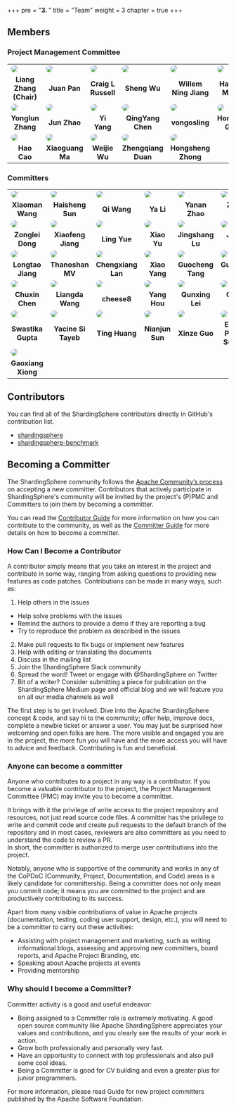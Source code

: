 +++
pre = "<b>3. </b>"
title = "Team"
weight = 3
chapter = true
+++

## Members

### Project Management Committee

<table style="table-layout:fixed">
    <tr>
        <td>
            <a href="https://github.com/terrymanu" target="_blank">
               <img src="https://avatars.githubusercontent.com/u/5516298?v=4" style="border-radius:50%; overflow:hidden">
            </a>
        </td>
        <td>
            <a href="https://github.com/tristaZero" target="_blank">
                <img src="https://avatars.githubusercontent.com/u/27757146?v=4" style="border-radius:50%; overflow:hidden">
            </a>
        </td>
        <td>
            <a href="https://github.com/craiglrussell" target="_blank">
                <img src="https://avatars.githubusercontent.com/u/2467238?v=4" style="border-radius:50%; overflow:hidden">
            </a>
        </td>
        <td>
            <a href="https://github.com/wu-sheng" target="_blank">
                <img src="https://avatars.githubusercontent.com/u/5441976?v=4" style="border-radius:50%; overflow:hidden">
            </a>
        </td>
        <td>
            <a href="https://github.com/WillemJiang" target="_blank">
                <img src="https://avatars.githubusercontent.com/u/219644?v=4" style="border-radius:50%; overflow:hidden">
            </a>
        </td>
        <td>
            <a href="https://github.com/menghaoranss" target="_blank">
                <img src="https://avatars.githubusercontent.com/u/60651792?v=4" style="border-radius:50%; overflow:hidden">
            </a>
        </td>
        <td>
            <a href="https://github.com/kimmking" target="_blank">
                <img src="https://avatars.githubusercontent.com/u/807508?v=4" style="border-radius:50%; overflow:hidden">
            </a>
        </td>
    </tr>
    <tr align="center">
        <td>
            <b>Liang Zhang (Chair)</b>
        </td>
        <td>
            <b>Juan Pan</b>
        </td>
        <td>
            <b>Craig L Russell</b>
        </td>
        <td>
            <b>Sheng Wu</b>
        </td>
        <td>
            <b>Willem Ning Jiang</b>
        </td>
        <td>
            <b>Haoran Meng</b>
        </td>
        <td>
            <b>Kimm King</b>
        </td>
    </tr>
    <tr>
        <td>
            <a href="https://github.com/tuohai666" target="_blank">
                <img src="https://avatars.githubusercontent.com/u/24643893?v=4" style="border-radius:50%; overflow:hidden">
            </a>
        </td>
        <td>
            <a href="https://github.com/cherrylzhao" target="_blank">
                <img src="https://avatars.githubusercontent.com/u/8317649?v=4" style="border-radius:50%; overflow:hidden">
            </a>
        </td>
        <td>
            <a href="https://github.com/KomachiSion" target="_blank">
                <img src="https://avatars.githubusercontent.com/u/37170243?v=4" style="border-radius:50%; overflow:hidden">
            </a>
        </td>
        <td>
            <a href="https://github.com/beckhampu" target="_blank">
                <img src="https://avatars.githubusercontent.com/u/14846369?v=4" style="border-radius:50%; overflow:hidden">
            </a>
        </td>
        <td>
            <a href="https://github.com/vongosling" target="_blank">
                <img src="https://avatars.githubusercontent.com/u/635581?v=4" style="border-radius:50%; overflow:hidden">
            </a>
        </td>
        <td>
            <a href="https://github.com/hanahmily" target="_blank">
                <img src="https://avatars.githubusercontent.com/u/1960537?v=4" style="border-radius:50%; overflow:hidden">
            </a>
        </td>
        <td>
            <a href="https://github.com/codefairy08" target="_blank">
                <img src="https://avatars.githubusercontent.com/u/39583929?v=4" style="border-radius:50%; overflow:hidden">
            </a>
        </td>
    </tr>
    <tr align="center">
        <td>
            <b>Yonglun Zhang</b>
        </td>
        <td>
            <b>Jun Zhao</b>
        </td>
        <td>
            <b>Yi Yang</b>
        </td>
        <td>
            <b>QingYang Chen</b>
        </td>
        <td>
            <b>vongosling</b>
        </td>
        <td>
            <b>Hongtao Gao</b>
        </td>
        <td>
            <b>Hongjun Du</b>
        </td>
    </tr>
    <tr>
        <td>
            <a href="https://github.com/haocao" target="_blank">
                <img src="https://avatars.githubusercontent.com/u/687732?v=4" style="border-radius:50%; overflow:hidden">
            </a>
        </td>
        <td>
            <a href="https://github.com/maxiaoguang64" target="_blank">
                <img src="https://avatars.githubusercontent.com/u/6637227?v=4" style="border-radius:50%; overflow:hidden">
            </a>
        </td>
        <td>
            <a href="https://github.com/TeslaCN" target="_blank">
                <img src="https://avatars.githubusercontent.com/u/20503072?v=4" style="border-radius:50%; overflow:hidden">
            </a>
        </td>
        <td>
            <a href="https://github.com/strongduanmu" target="_blank">
                <img src="https://avatars.githubusercontent.com/u/10829171?v=4" style="border-radius:50%; overflow:hidden">
            </a>
        </td>
        <td>
            <a href="https://github.com/sandynz" target="_blank">
                <img src="https://avatars.githubusercontent.com/u/42492540?v=4" style="border-radius:50%; overflow:hidden">
            </a>
        </td>
    </tr>
    <tr align="center">
        <td>
            <b>Hao Cao</b>
        </td>
        <td>
            <b>Xiaoguang Ma</b>
        </td>
        <td>
            <b>Weijie Wu</b>
        </td>
        <td>
            <b>Zhengqiang Duan</b>
        </td>
        <td>
            <b>Hongsheng Zhong</b>
        </td>
    </tr>
</table>

### Committers

<table style="table-layout:fixed">
    <tr>
        <td>
            <a href="https://github.com/wgy8283335" target="_blank">
                <img src="https://avatars.githubusercontent.com/u/22066046?v=4" style="border-radius:50%; overflow:hidden">
            </a>
        </td>
        <td>
            <a href="https://github.com/sunbufu" target="_blank">
                <img src="https://avatars.githubusercontent.com/u/14866067?v=4" style="border-radius:50%; overflow:hidden">
            </a>
        </td>
        <td>
            <a href="https://github.com/wqzwh" target="_blank">
                <img src="https://avatars.githubusercontent.com/u/16662470?v=4" style="border-radius:50%; overflow:hidden">
            </a>
        </td>
        <td>
            <a href="https://github.com/betterjava" target="_blank">
                <img src="https://avatars.githubusercontent.com/u/4453100?v=4" style="border-radius:50%; overflow:hidden">
            </a>
        </td>
        <td>
            <a href="https://github.com/nancyzrh" target="_blank">
                <img src="https://avatars.githubusercontent.com/u/50974817?v=4" style="border-radius:50%; overflow:hidden">
            </a>
        </td>
        <td>
            <a href="https://github.com/yanyzy" target="_blank">
                <img src="https://avatars.githubusercontent.com/u/30677017?v=4" style="border-radius:50%; overflow:hidden">
            </a>
        </td>
        <td>
            <a href="https://github.com/avalon566" target="_blank">
                <img src="https://avatars.githubusercontent.com/u/48051589?v=4" style="border-radius:50%; overflow:hidden">
            </a>
        </td>
    </tr>
    <tr align="center">
        <td>
            <b>Xiaoman Wang</b>
        </td>
        <td>
            <b>Haisheng Sun</b>
        </td>
        <td>
            <b>Qi Wang</b>
        </td>
        <td>
            <b>Ya Li</b>
        </td>
        <td>
            <b>Yanan Zhao</b>
        </td>
        <td>
            <b>Zhiyi Yan</b>
        </td>
        <td>
            <b>YangWen Ou</b>
        </td>
    </tr>
    <tr>
        <td>
            <a href="https://github.com/dongzl" target="_blank">
                <img src="https://avatars.githubusercontent.com/u/5917359?v=4" style="border-radius:50%; overflow:hidden">
            </a>
        </td>
        <td>
            <a href="https://github.com/SteNicholas" target="_blank">
                <img src="https://avatars.githubusercontent.com/u/10048174?v=4" style="border-radius:50%; overflow:hidden">
            </a>
        </td>
        <td>
            <a href="https://github.com/yue530tom" target="_blank">
                <img src="https://avatars.githubusercontent.com/u/7359865?v=4" style="border-radius:50%; overflow:hidden">
            </a>
        </td>
        <td>
            <a href="https://github.com/yu199195" target="_blank">
                <img src="https://avatars.githubusercontent.com/u/9673503?v=4" style="border-radius:50%; overflow:hidden">
            </a>
        </td>
        <td>
            <a href="https://github.com/jingshanglu" target="_blank">
                <img src="https://avatars.githubusercontent.com/u/16559542?v=4" style="border-radius:50%; overflow:hidden">
            </a>
        </td>
        <td>
            <a href="https://github.com/Technoboy-" target="_blank">
                <img src="https://avatars.githubusercontent.com/u/6297296?v=4" style="border-radius:50%; overflow:hidden">
            </a>
        </td>
        <td>
            <a href="https://github.com/Lucas-307" target="_blank">
                <img src="https://avatars.githubusercontent.com/u/5524798?v=4" style="border-radius:50%; overflow:hidden">
            </a>
        </td>
    </tr>
    <tr align="center">
        <td>
            <b>Zonglei Dong</b>
        </td>
        <td>
            <b>Xiaofeng Jiang</b>
        </td>
        <td>
            <b>Ling Yue</b>
        </td>
        <td>
            <b>Xiao Yu</b>
        </td>
        <td>
            <b>Jingshang Lu</b>
        </td>
        <td>
            <b>Jiwei Guo</b>
        </td>
        <td>
            <b>Lu Qiu</b>
        </td>
    </tr>
    <tr>
        <td>
            <a href="https://github.com/RaigorJiang" target="_blank">
                <img src="https://avatars.githubusercontent.com/u/5668787?v=4" style="border-radius:50%; overflow:hidden">
            </a>
        </td>
        <td>
            <a href="https://github.com/ThanoshanMV" target="_blank">
                <img src="https://avatars.githubusercontent.com/u/48581379?v=4" style="border-radius:50%; overflow:hidden">
            </a>
        </td>
        <td>
            <a href="https://github.com/lanchengx" target="_blank">
                <img src="https://avatars.githubusercontent.com/u/52209337?v=4" style="border-radius:50%; overflow:hidden">
            </a>
        </td>
        <td>
            <a href="https://github.com/yx9o" target="_blank">
                <img src="https://avatars.githubusercontent.com/u/12792261?v=4" style="border-radius:50%; overflow:hidden">
            </a>
        </td>
        <td>
            <a href="https://github.com/totalo" target="_blank">
                <img src="https://avatars.githubusercontent.com/u/29777558?v=4" style="border-radius:50%; overflow:hidden">
            </a>
        </td>
        <td>
            <a href="https://github.com/LeeGuoPing" target="_blank">
                <img src="https://avatars.githubusercontent.com/u/35389145?v=4" style="border-radius:50%; overflow:hidden">
            </a>
        </td>
        <td>
            <a href="https://github.com/zjcnb" target="_blank">
                <img src="https://avatars.githubusercontent.com/u/33742097?v=4" style="border-radius:50%; overflow:hidden">
            </a>
        </td>
    </tr>
    <tr align="center">
        <td>
            <b>Longtao Jiang</b>
        </td>
        <td>
            <b>Thanoshan MV</b>
        </td>
        <td>
            <b>Chengxiang Lan</b>
        </td>
        <td>
            <b>Xiao Yang</b>
        </td>
        <td>
            <b>Guocheng Tang</b>
        </td>
        <td>
            <b>Guoping Li</b>
        </td>
        <td>
            <b>Jinchao Zhao</b>
        </td>
    </tr>
    <tr>
        <td>
            <a href="https://github.com/tuichenchuxin" target="_blank">
                <img src="https://avatars.githubusercontent.com/u/86938616?v=4" style="border-radius:50%; overflow:hidden">
            </a>
        </td>
         <td>
            <a href="https://github.com/Liangda-w" target="_blank">
                <img src="https://avatars.githubusercontent.com/u/66914151?v=4" style="border-radius:50%; overflow:hidden">
            </a>
         </td>
        <td>
            <a href="https://github.com/cheese8" target="_blank">
                <img src="https://avatars.githubusercontent.com/u/25882819?v=4" style="border-radius:50%; overflow:hidden">
            </a>
        </td>
        <td>
            <a href="https://github.com/soulasuna" target="_blank">
                <img src="https://avatars.githubusercontent.com/u/33794770?v=4" style="border-radius:50%; overflow:hidden">
            </a>
        </td>
        <td>
            <a href="https://github.com/galaxylqx" target="_blank">
                <img src="https://avatars.githubusercontent.com/u/9473278?v=4" style="border-radius:50%; overflow:hidden">
            </a>
        </td>
        <td>
            <a href="https://github.com/mabaiwan" target="_blank">
                <img src="https://avatars.githubusercontent.com/u/77398366?v=4" style="border-radius:50%; overflow:hidden">
            </a>
        </td>
        <td>
            <a href="https://github.com/JiekerTime" target="_blank">
                <img src="https://avatars.githubusercontent.com/u/76552510?v=4" style="border-radius:50%; overflow:hidden">
            </a>
        </td>
    </tr>
    <tr align="center">
        <td>
            <b>Chuxin Chen</b>
        </td>
         <td>
            <b>Liangda Wang</b>
         </td>
        <td>
            <b>cheese8</b>
        </td>
        <td>
            <b>Yang Hou</b>
        </td>
        <td>
            <b>Qunxing Lei</b>
        </td>
        <td>
            <b>Chen Ma</b>
        </td>
        <td>
            <b>Junjie Zhang</b>
        </td>
    </tr>
    <tr>
        <td>
            <a href="https://github.com/Swastyy" target="_blank">
                <img src="https://avatars.githubusercontent.com/u/64654203?v=4" style="border-radius:50%; overflow:hidden">
            </a>
        </td>
        <td>
            <a href="https://github.com/yy2so" target="_blank">
                <img src="https://avatars.githubusercontent.com/u/86716581?v=4" style="border-radius:50%; overflow:hidden">
            </a>
        </td>
        <td>
            <a href="https://github.com/natehuangting" target="_blank">
                <img src="https://avatars.githubusercontent.com/u/26433395?s=96&v=4" style="border-radius:50%; overflow:hidden">
            </a>
        </td>
       <td>
            <a href="https://github.com/taojintianxia" target="_blank">
                <img src="https://avatars.githubusercontent.com/u/4112856?s=96&v=4" style="border-radius:50%; overflow:hidden">
            </a>
        </td>
        <td>
            <a href="https://github.com/azexcy" target="_blank">
                <img src="https://avatars.githubusercontent.com/u/101622833?v=4" style="border-radius:50%; overflow:hidden">
            </a>
        </td>
        <td>
            <a href="https://github.com/everly-gif" target="_blank">
                <img src="https://avatars.githubusercontent.com/u/77877486?v=4" style="border-radius:50%; overflow:hidden">
            </a>
        </td>
        <td>
            <a href="https://github.com/mlycore" target="_blank">
                <img src="https://avatars.githubusercontent.com/u/22319610?v=4" style="border-radius:50%; overflow:hidden">
            </a>
        </td>
    </tr>
    <tr align="center">
        <td>
            <b>Swastika Gupta</b>
        </td>
        <td>
            <b>Yacine Si Tayeb</b>
        </td>
        <td>
            <b>Ting Huang</b>
        </td>
        <td>
            <b>Nianjun Sun</b>
        </td>
        <td>
            <b>Xinze Guo</b>
        </td>
        <td>
            <b>Everly Precia Suresh</b>
        </td>
        <td>
            <b>Liyao Miao</b>
        </td>
    </tr>
    <tr>
        <td>
            <a href="https://github.com/gxxiong" target="_blank">
                <img src="https://avatars.githubusercontent.com/u/31501876?v=4" style="border-radius:50%; overflow:hidden">
            </a>
        </td>
    </tr>
    <tr align="center">
        <td>
            <b>Gaoxiang Xiong</b>
        </td>
    </tr>
</table>

## Contributors

You can find all of the ShardingSphere contributors directly in GitHub's contribution list.

- [shardingsphere](https://github.com/apache/shardingsphere/graphs/contributors)
- [shardingsphere-benchmark](https://github.com/apache/shardingsphere-benchmark)

## Becoming a Committer

The ShardingSphere community follows the [Apache Community’s process](http://community.apache.org/newcommitter.html) on accepting a new committer.
Contributors that actively participate in ShardingSphere's community will be invited by the project's (P)PMC and Committers to join them by becoming a committer.

You can read the [Contributor Guide](/en/involved/contribute/) for more information on how you can contribute to the community, as well as the [Committer Guide](/en/involved/committer/) for more details on how to become a committer.

### How Can I Become a Contributor

A contributor simply means that you take an interest in the project and contribute in some way, ranging from asking questions to providing new features as code patches. Contributions can be made in many ways, such as: 
1. Help others in the issues
  - Help solve problems with the issues
  - Remind the authors to provide a demo if they are reporting a bug
  - Try to reproduce the problem as described in the issues
2. Make pull requests to fix bugs or implement new features
3. Help with editing or translating the documents
4. Discuss in the mailing list
5. Join the ShardingSphere Slack community
6. Spread the word! Tweet or engage with @ShardingSphere on Twitter
7. Bit of a writer? Consider submitting a piece for publication on the ShardingSphere Medium page and official blog and we will feature you on all our media channels as well

The first step is to get involved. Dive into the Apache ShardingSphere concept & code, and say hi to the community; offer help, improve docs, complete a newbie ticket or answer a user. You may just be surprised how welcoming and open folks are here. The more visible and engaged you are in the project, the more fun you will have and the more access you will have to advice and feedback. Contributing is fun and beneficial. 

### Anyone can become a committer 

Anyone who contributes to a project in any way is a contributor. If you become a valuable contributor to the project, the Project Management Committee (PMC) may invite you to become a committer. 

It brings with it the privilege of write access to the project repository and resources, not just read source code files. A committer has the privilege to write and commit code and create pull requests to the default branch of the repository and in most cases, reviewers are also committers as you need to understand the code to review a PR.  
In short, the committer is authorized to merge user contributions into the project.

Notably, anyone who is supportive of the community and works in any of the CoPDoC (Community, Project, Documentation, and Code) areas is a likely candidate for committership. Being a committer does not only mean you commit code; it means you are committed to the project and are productively contributing to its success.

Apart from many visible contributions of value in Apache projects (documentation, testing, coding user support, design, etc.), you will need to be a committer to carry out these activities: 
- Assisting with project management and marketing, such as writing informational blogs, assessing and approving new committers, board reports, and Apache Project Branding, etc.
- Speaking about Apache projects at events
- Providing mentorship 

### Why should I become a Committer?
Committer activity is a good and useful endeavor: 
- Being assigned to a Committer role is extremely motivating. A good open source community like Apache ShardingSphere appreciates your values and contributions, and you clearly see the results of your work in action.
- Grow both professionally and personally very fast. 
- Have an opportunity to connect with top professionals and also pull some cool ideas.
- Being a Committer is good for CV building and even a greater plus for junior programmers.

For more information, please read Guide for new project committers published by the Apache Software Foundation. 
